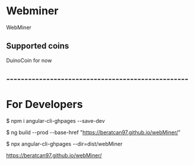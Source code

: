 # Webminer

WebMiner

## Supported coins

DuinoCoin for now


## --------------------------------------------------
# For Developers

$ npm i angular-cli-ghpages --save-dev

$ ng build --prod --base-href "https://beratcan97.github.io/webMiner/"

$ npx angular-cli-ghpages --dir=dist/webMiner


 https://beratcan97.github.io/webMiner/